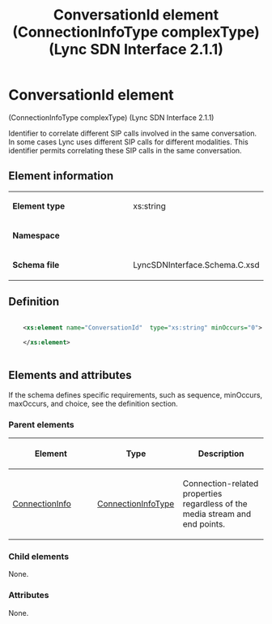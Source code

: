 ﻿---
title: ConversationId element (ConnectionInfoType complexType) (Lync SDN Interface 2.1.1)
TOCTitle: ConversationId element
ms:assetid: b739d540-3b37-93f1-f345-f93ffed8ef2d
ms:mtpsurl: https://msdn.microsoft.com/en-us/library/Dn912699(v=office.15)
ms:contentKeyID: 64126868
ms.date: 02/16/2015
mtps_version: v=office.15
dev_langs:
- xml
---

# ConversationId element 

(ConnectionInfoType complexType) (Lync SDN Interface 2.1.1)

Identifier to correlate different SIP calls involved in the same conversation. In some cases Lync uses different SIP calls for different modalities. This identifier permits correlating these SIP calls in the same conversation.

## Element information

<table>
<colgroup>
<col style="width: 50%" />
<col style="width: 50%" />
</colgroup>
<tbody>
<tr class="odd">
<td><p><strong>Element type</strong></p></td>
<td><p>xs:string</p></td>
</tr>
<tr class="even">
<td><p><strong>Namespace</strong></p></td>
<td><p></p></td>
</tr>
<tr class="odd">
<td><p><strong>Schema file</strong></p></td>
<td><p>LyncSDNInterface.Schema.C.xsd</p></td>
</tr>
</tbody>
</table>


## Definition

```xml

    <xs:element name="ConversationId"  type="xs:string" minOccurs="0">
    
    </xs:element>
  
```

## Elements and attributes

If the schema defines specific requirements, such as sequence, minOccurs, maxOccurs, and choice, see the definition section.

### Parent elements

<table>
<colgroup>
<col style="width: 33%" />
<col style="width: 33%" />
<col style="width: 33%" />
</colgroup>
<thead>
<tr class="header">
<th><p>Element</p></th>
<th><p>Type</p></th>
<th><p>Description</p></th>
</tr>
</thead>
<tbody>
<tr class="odd">
<td><p><a href="connectioninfo-element-messagetype-complextype-lync-sdn-interface-2-1-1.md">ConnectionInfo</a></p></td>
<td><p><a href="connectioninfotype-complextype-lync-sdn-interface-2-1-1.md">ConnectionInfoType</a></p></td>
<td><p>Connection-related properties regardless of the media stream and end points.</p></td>
</tr>
</tbody>
</table>


### Child elements

None.

### Attributes

None.

